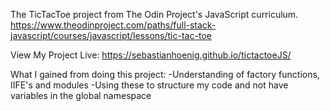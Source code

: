 The TicTacToe project from The Odin Project's JavaScript curriculum. https://www.theodinproject.com/paths/full-stack-javascript/courses/javascript/lessons/tic-tac-toe

View My Project Live: https://sebastianhoenig.github.io/tictactoeJS/

What I gained from doing this project:
-Understanding of factory functions, IIFE's and modules
-Using these to structure my code and not have variables in the global namespace
